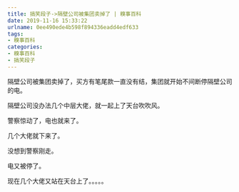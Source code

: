 ```yaml
---
title: 搞笑段子->隔壁公司被集团卖掉了 | 糗事百科
date: 2019-11-16 15:33:22
urlname: 0ee490ede4b598f894336eadd4edf633
tags: 
- 糗事百科
categories:
- 糗事百科
- 搞笑段子
---
```

隔壁公司被集团卖掉了，买方有笔尾款一直没有结，集团就开始不间断停隔壁公司的电。

隔壁公司没办法几个中层大佬，就一起上了天台吹吹风。

警察惊动了，电也就来了。

几个大佬就下来了。

没想到警察刚走。

电又被停了。

现在几个大佬又站在天台上了。。。。。


